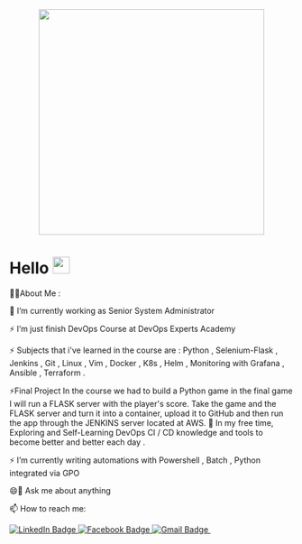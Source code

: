 <div id="header" align="center">
  <img src="https://camo.githubusercontent.com/b0e45d7fb7579267e4606d47e03d9b5f8cbb3b0a2c90c601cdfa7e89a71cb2ca/68747470733a2f2f6d656469612e67697068792e636f6d2f6d656469612f3969674747364b78705930655930537235752f67697068792e676966" width="400"/>
</div>




<h1>
  Hello 
  <img src="https://media.giphy.com/media/hvRJCLFzcasrR4ia7z/giphy.gif" width="30px"/>
</h1>


👨‍💻About Me :


🔭 I’m currently working as Senior System Administrator 

⚡ I’m just finish DevOps Course at DevOps Experts Academy

⚡ Subjects that i've learned in the course are : Python , Selenium-Flask , Jenkins , Git , Linux , Vim , Docker , K8s , Helm , Monitoring with Grafana , Ansible , Terraform .

⚡Final Project In the course we had to build a Python game in the final game I will run a FLASK server with the player's score.
Take the game and the FLASK server and turn it into a container, upload it to GitHub and then run the app through the JENKINS server located at AWS.
🌱 In my free time, Exploring and Self-Learning DevOps CI / CD knowledge and tools to become better and better each day .

 ⚡ I’m currently writing automations with Powershell , Batch , Python integrated via GPO
 
😄💬 Ask me about anything




📫 How to reach me: <div id="badges">
  <a href="https://www.linkedin.com/in/henlevi89/">
    <img src="https://img.shields.io/badge/LinkedIn-blue?style=for-the-badge&logo=linkedin&logoColor=white" alt="LinkedIn Badge"/>
  </a>
  <a href="https://www.facebook.com/henlevi89/">
    <img src="https://img.shields.io/badge/Facebook-1877F2?style=for-the-badge&logo=facebook&logoColor=white" alt="Facebook Badge"/>
  </a>
  <a href="henlevi89@gmail.com">
    <img src="https://img.shields.io/badge/Gmail-D14836?style=for-the-badge&logo=gmail&logoColor=white" alt="Gmail Badge"/>
  </a>
  <img src="https://github.com/RoyalShak&style=flat-square&color=blue" alt=""/>
</div>





